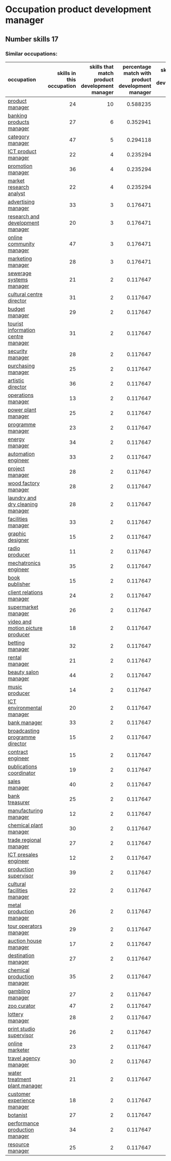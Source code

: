 # Occupation product development manager
## Number skills 17
### Similar occupations:
| occupation                                                                  |   skills in this occupation |   skills that match product development manager |   percentage match with product development manager |   skills not in product development manager |
|:----------------------------------------------------------------------------|----------------------------:|------------------------------------------------:|----------------------------------------------------:|--------------------------------------------:|
| [product manager](product_manager.md)                                       |                          24 |                                              10 |                                            0.588235 |                                          14 |
| [banking products manager](banking_products_manager.md)                     |                          27 |                                               6 |                                            0.352941 |                                          21 |
| [category manager](category_manager.md)                                     |                          47 |                                               5 |                                            0.294118 |                                          42 |
| [ICT product manager](ICT_product_manager.md)                               |                          22 |                                               4 |                                            0.235294 |                                          18 |
| [promotion manager](promotion_manager.md)                                   |                          36 |                                               4 |                                            0.235294 |                                          32 |
| [market research analyst](market_research_analyst.md)                       |                          22 |                                               4 |                                            0.235294 |                                          18 |
| [advertising manager](advertising_manager.md)                               |                          33 |                                               3 |                                            0.176471 |                                          30 |
| [research and development manager](research_and_development_manager.md)     |                          20 |                                               3 |                                            0.176471 |                                          17 |
| [online community manager](online_community_manager.md)                     |                          47 |                                               3 |                                            0.176471 |                                          44 |
| [marketing manager](marketing_manager.md)                                   |                          28 |                                               3 |                                            0.176471 |                                          25 |
| [sewerage systems manager](sewerage_systems_manager.md)                     |                          21 |                                               2 |                                            0.117647 |                                          19 |
| [cultural centre director](cultural_centre_director.md)                     |                          31 |                                               2 |                                            0.117647 |                                          29 |
| [budget manager](budget_manager.md)                                         |                          29 |                                               2 |                                            0.117647 |                                          27 |
| [tourist information centre manager](tourist_information_centre_manager.md) |                          31 |                                               2 |                                            0.117647 |                                          29 |
| [security manager](security_manager.md)                                     |                          28 |                                               2 |                                            0.117647 |                                          26 |
| [purchasing manager](purchasing_manager.md)                                 |                          25 |                                               2 |                                            0.117647 |                                          23 |
| [artistic director](artistic_director.md)                                   |                          36 |                                               2 |                                            0.117647 |                                          34 |
| [operations manager](operations_manager.md)                                 |                          13 |                                               2 |                                            0.117647 |                                          11 |
| [power plant manager](power_plant_manager.md)                               |                          25 |                                               2 |                                            0.117647 |                                          23 |
| [programme manager](programme_manager.md)                                   |                          23 |                                               2 |                                            0.117647 |                                          21 |
| [energy manager](energy_manager.md)                                         |                          34 |                                               2 |                                            0.117647 |                                          32 |
| [automation engineer](automation_engineer.md)                               |                          33 |                                               2 |                                            0.117647 |                                          31 |
| [project manager](project_manager.md)                                       |                          28 |                                               2 |                                            0.117647 |                                          26 |
| [wood factory manager](wood_factory_manager.md)                             |                          28 |                                               2 |                                            0.117647 |                                          26 |
| [laundry and dry cleaning manager](laundry_and_dry_cleaning_manager.md)     |                          28 |                                               2 |                                            0.117647 |                                          26 |
| [facilities manager](facilities_manager.md)                                 |                          33 |                                               2 |                                            0.117647 |                                          31 |
| [graphic designer](graphic_designer.md)                                     |                          15 |                                               2 |                                            0.117647 |                                          13 |
| [radio producer](radio_producer.md)                                         |                          11 |                                               2 |                                            0.117647 |                                           9 |
| [mechatronics engineer](mechatronics_engineer.md)                           |                          35 |                                               2 |                                            0.117647 |                                          33 |
| [book publisher](book_publisher.md)                                         |                          15 |                                               2 |                                            0.117647 |                                          13 |
| [client relations manager](client_relations_manager.md)                     |                          24 |                                               2 |                                            0.117647 |                                          22 |
| [supermarket manager](supermarket_manager.md)                               |                          26 |                                               2 |                                            0.117647 |                                          24 |
| [video and motion picture producer](video_and_motion_picture_producer.md)   |                          18 |                                               2 |                                            0.117647 |                                          16 |
| [betting manager](betting_manager.md)                                       |                          32 |                                               2 |                                            0.117647 |                                          30 |
| [rental manager](rental_manager.md)                                         |                          21 |                                               2 |                                            0.117647 |                                          19 |
| [beauty salon manager](beauty_salon_manager.md)                             |                          44 |                                               2 |                                            0.117647 |                                          42 |
| [music producer](music_producer.md)                                         |                          14 |                                               2 |                                            0.117647 |                                          12 |
| [ICT environmental manager](ICT_environmental_manager.md)                   |                          20 |                                               2 |                                            0.117647 |                                          18 |
| [bank manager](bank_manager.md)                                             |                          33 |                                               2 |                                            0.117647 |                                          31 |
| [broadcasting programme director](broadcasting_programme_director.md)       |                          15 |                                               2 |                                            0.117647 |                                          13 |
| [contract engineer](contract_engineer.md)                                   |                          15 |                                               2 |                                            0.117647 |                                          13 |
| [publications coordinator](publications_coordinator.md)                     |                          19 |                                               2 |                                            0.117647 |                                          17 |
| [sales manager](sales_manager.md)                                           |                          40 |                                               2 |                                            0.117647 |                                          38 |
| [bank treasurer](bank_treasurer.md)                                         |                          25 |                                               2 |                                            0.117647 |                                          23 |
| [manufacturing manager](manufacturing_manager.md)                           |                          12 |                                               2 |                                            0.117647 |                                          10 |
| [chemical plant manager](chemical_plant_manager.md)                         |                          30 |                                               2 |                                            0.117647 |                                          28 |
| [trade regional manager](trade_regional_manager.md)                         |                          27 |                                               2 |                                            0.117647 |                                          25 |
| [ICT presales engineer](ICT_presales_engineer.md)                           |                          12 |                                               2 |                                            0.117647 |                                          10 |
| [production supervisor](production_supervisor.md)                           |                          39 |                                               2 |                                            0.117647 |                                          37 |
| [cultural facilities manager](cultural_facilities_manager.md)               |                          22 |                                               2 |                                            0.117647 |                                          20 |
| [metal production manager](metal_production_manager.md)                     |                          26 |                                               2 |                                            0.117647 |                                          24 |
| [tour operators manager](tour_operators_manager.md)                         |                          29 |                                               2 |                                            0.117647 |                                          27 |
| [auction house manager](auction_house_manager.md)                           |                          17 |                                               2 |                                            0.117647 |                                          15 |
| [destination manager](destination_manager.md)                               |                          27 |                                               2 |                                            0.117647 |                                          25 |
| [chemical production manager](chemical_production_manager.md)               |                          35 |                                               2 |                                            0.117647 |                                          33 |
| [gambling manager](gambling_manager.md)                                     |                          27 |                                               2 |                                            0.117647 |                                          25 |
| [zoo curator](zoo_curator.md)                                               |                          47 |                                               2 |                                            0.117647 |                                          45 |
| [lottery manager](lottery_manager.md)                                       |                          28 |                                               2 |                                            0.117647 |                                          26 |
| [print studio supervisor](print_studio_supervisor.md)                       |                          26 |                                               2 |                                            0.117647 |                                          24 |
| [online marketer](online_marketer.md)                                       |                          23 |                                               2 |                                            0.117647 |                                          21 |
| [travel agency manager](travel_agency_manager.md)                           |                          30 |                                               2 |                                            0.117647 |                                          28 |
| [water treatment plant manager](water_treatment_plant_manager.md)           |                          21 |                                               2 |                                            0.117647 |                                          19 |
| [customer experience manager](customer_experience_manager.md)               |                          18 |                                               2 |                                            0.117647 |                                          16 |
| [botanist](botanist.md)                                                     |                          27 |                                               2 |                                            0.117647 |                                          25 |
| [performance production manager](performance_production_manager.md)         |                          34 |                                               2 |                                            0.117647 |                                          32 |
| [resource manager](resource_manager.md)                                     |                          25 |                                               2 |                                            0.117647 |                                          23 |

